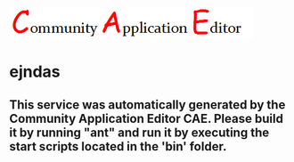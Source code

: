 ![CAE](https://github.com/GHProjectsTest/application-46/blob/master/microservice-47/img/logo.png)  

ejndas
===================


This service was automatically generated by the Community Application Editor CAE. Please build it by running "ant" and run it by executing the start scripts located in the 'bin' folder.
---------------
